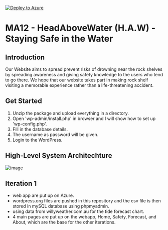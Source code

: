 [![Deploy to Azure](http://azuredeploy.net/deploybutton.png)](https://azuredeploy.net/)
# MA12 - HeadAboveWater (H.A.W) - Staying Safe in the Water
## Introduction
Our Website aims to spread prevent risks of drowning near the rock shelves by spreading awareness and giving safety knowledge to the users who tend to go there. We hope that our website takes part in making rock shelf visiting a memorable experience rather than a life-threatening accident.
## Get Started
1. Unzip the package and upload everything in a directory.
2. Open 'wp-admin/install.php' in browser and I will show how to set up 'wp-config.php'.
3. Fill in the database details.
4. The username as password will be given.
5. Login to the WordPress. 
## High-Level System Architechture
![image](https://drive.google.com/uc?export=view&id=1F_6cUkAENz50W_Ym0wFQpZSKPUyE1E07)
## Iteration 1
- web app are put up on Azure.
- wordpress.org files are pushed in this repository and the csv file is then stored in mySQL database using phpmyadmin.
- using data from willyweather.com.au for the tide forecast chart.
- 4 main pages are put up on the webapp, Home, Safety, Forecast, and About, which are the base for the other iterations.

